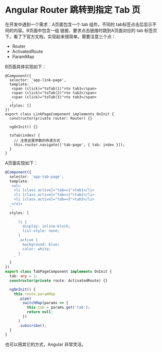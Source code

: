 # Angular Router 跳转到指定 Tab 页

在开发中遇到一个需求：A页面包含一个 tab 组件，不同的 tab标签点击后显示不同的内容。B页面中包含一组 链接，要求点击链接时跳到A页面对应的 tab 标签页下。看了下官方文档，实现起来很简单。需要注意三个点：

- Router
- ActivatedRoute
- ParamMap

B页面具体实现如下：

```type
@Component({
  selector: 'app-link-page',
  template: `
   <span (click)="toTab(1)">to tab1</span>
   <span (click)="toTab(2)">to tab2</span>
   <span (click)="toTab(3)">to tab3</span>
  `,
  styles: []
})
export class LinkPageComponent implements OnInit {
  constructor(private router: Router) {}

  ngOnInit() {}

  toTab(index) {
  	// 注意这里参数的传递方式
    this.router.navigate(['tab-page', { tab: index }]);
  }
}
```

A页面实现如下：

```ts
@Component({
  selector: 'app-tab-page',
  template: `
   <ul>
    <li [class.active]="tab==1">tab1</li>
    <li [class.active]="tab==2">tab2</li>
    <li [class.active]="tab==3">tab3</li>
   </ul>
  `,
  styles: [
    `
      li {
        display: inline-block;
        list-style: none;
      }
      .active {
        background: blue;
        color: white;
      }
    `
  ]
})
export class TabPageComponent implements OnInit {
  tab: any = 1;
  constructor(private route: ActivatedRoute) {}

  ngOnInit() {
    this.route.paramMap
      .pipe(
        switchMap(params => {
          this.tab = params.get('tab');
          return null;
        })
      )
      .subscribe();
  }
}
```

也可以用其它的方式，Angular 非常灵活。